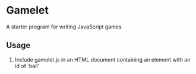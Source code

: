 # Gamelet

A starter program for writing JavaScript games

## Usage

1. Include gamelet.js in an HTML document containing
   an element with an id of 'ball'
